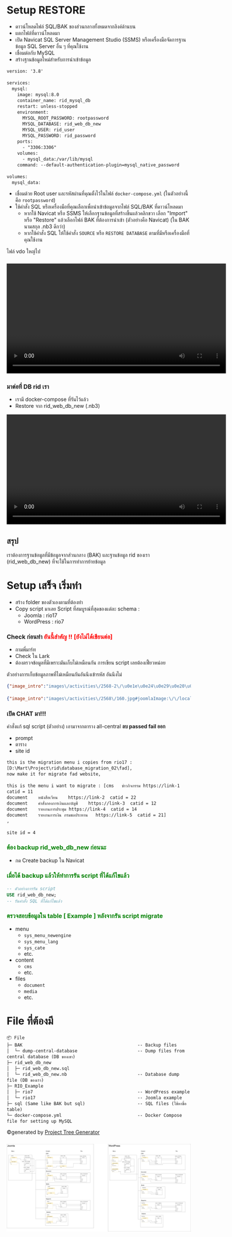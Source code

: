 # Setup RESTORE

- ดาวน์โหลดไฟล์ SQL/BAK ของส่วนกลางทั้งหมดจากลิงค์ด้านบน
- แตกไฟล์ที่ดาวน์โหลดมา
- เปิด Navicat SQL Server Management Studio (SSMS) หรือเครื่องมือจัดการฐานข้อมูล SQL Server อื่น ๆ ที่คุณใช้งาน
- เชื่อมต่อกับ MySQL
- สร้างฐานข้อมูลใหม่สำหรับการนำเข้าข้อมูล

```docker-compose
version: '3.8'

services:
  mysql:
    image: mysql:8.0
    container_name: rid_mysql_db
    restart: unless-stopped
    environment:
      MYSQL_ROOT_PASSWORD: rootpassword
      MYSQL_DATABASE: rid_web_db_new
      MYSQL_USER: rid_user
      MYSQL_PASSWORD: rid_password
    ports:
      - "3306:3306"
    volumes:
      - mysql_data:/var/lib/mysql
    command: --default-authentication-plugin=mysql_native_password

volumes:
  mysql_data:
```

- เชื่อมด้วย Root user และรหัสผ่านที่คุณตั้งไว้ในไฟล์ `docker-compose.yml` (ในตัวอย่างนี้คือ `rootpassword`)
- ใช้คำสั่ง SQL หรือเครื่องมือที่คุณเลือกเพื่อนำเข้าข้อมูลจากไฟล์ SQL/BAK ที่ดาวน์โหลดมา
  - หากใช้ Navicat หรือ SSMS ให้เลือกฐานข้อมูลที่สร้างขึ้นแล้วคลิกขวา เลือก "Import" หรือ "Restore" แล้วเลือกไฟล์ BAK ที่ต้องการนำเข้า (ตัวอย่างคือ Navicat) (ใน BAK นามสกุล .nb3 ดีกว่า)
  - หากใช้คำสั่ง SQL ให้ใช้คำสั่ง `SOURCE` หรือ `RESTORE DATABASE` ตามที่มีหรือเครื่องมือที่คุณใช้งาน

ไฟล์ vdo ใหญ่ไป
<div align="center">
  <video src="vdo/restoreDB.mp4" controls width="600" style="margin-top: 10px;">
    Your browser does not support the video tag.
  </video>
</div>

### มาต่อที่ DB rid เรา

- เรามี docker-compose ที่รันไว้แล้ว
- Restore จาก rid_web_db_new (.nb3)

<div align="center">
<video src="vdo/rid-new.mp4" controls width="600">
  Your browser does not support the video tag.
</video>
</div>

## สรุป
เราต้องการฐานข้อมูลที่มีข้อมูลจากส่วนกลาง (BAK) และฐานข้อมูล rid ของเรา (rid_web_db_new) ที่จะใช้ในการทำการย้ายข้อมูล

# Setup เสร็จ เริ่มทำ

- สร้าง folder ของตัวเองตามที่ต้องทำ
- Copy script มาเลย Script ที่สมบูรณ์ที่สุดของแต่ละ schema :
  - Joomla : rio17
  - WordPress : rio7
### Check ก่อนทำ <span style="color:red">อันนี้สำคัญ !! [ยังไม่ได้เขียนต่อ]</span>
  - ถามพี่มาร์ท
  - Check ใน Lark
  - ต้องตรวจข้อมูลที่มีเพราะมันเก็บไม่เหมือนกัน การเขียน script เลยต้องเฟี้ยวหน่อย

ตัวอย่างการเก็บข้อมูลภาพที่ไม่เหมือนกันอันนึงเข้ารหัส อันนึงไม่
```json
{"image_intro":"images\/activities\/2568-2\/\u0e1e\u0e24\u0e29\u0e20\u0e32\u0e04\u0e21\/1-52\/495111295_1124091869758066_2285128351739555337_n_1.jpg#joomlaImage:\/\/local-images\/activities\/2568-2\/\u0e1e\u0e24\u0e29\u0e20\u0e32\u0e04\u0e21\/1-52\/495111295_1124091869758066_2285128351739555337_n_1.jpg?width=1706&height=960","image_intro_alt":"","float_intro":"","image_intro_caption":"","image_fulltext":"","image_fulltext_alt":"","float_fulltext":"","image_fulltext_caption":""}

{"image_intro":"images\/activities\/2568\/160.jpg#joomlaImage:\/\/local-images\/activities\/2568\/160.jpg?width=640&height=359","image_intro_alt":"","float_intro":"","image_intro_caption":"","image_fulltext":"","image_fulltext_alt":"","float_fulltext":"","image_fulltext_caption":""}
```
### เปิด CHAT มา!!!
คำสั่งแก้ sql script (ตัวอย่าง) เอามาจากตาราง all-central **ลบ passed fail ออก**
- prompt
- ตาราง
- site id

```text
this is the migration menu i copies from rio17 : [D:\Mart\Project\rid\database_migration_02\fad],
now make it for migrate fad website,

this is the menu i want to migrate : [cms	ข่าวกิจกรรม	https://link-1	catid = 11
document	หนังสือเวียน	https://link-2	catid = 22
document	คำสั่งกองการเงินและบัญชี	https://link-3	catid = 12
document	รายงานการประชุม	https://link-4	catid = 14
document	รายงานการเงิน กรมชลประทาน	https://link-5	catid = 21]
, 

site id = 4
```

<h3 style="color:green">ต้อง backup rid_web_db_new ก่อนนะ</h3>

- กด Create backup ใน Navicat

<h3 style="color:green">เมื่อได้ backup แล้วให้ทำการรัน script ที่ได้แก้ไขแล้ว</h3>

```sql
-- ตัวอย่างการรัน script
USE rid_web_db_new;
-- รันคำสั่ง SQL ที่ได้แก้ไขแล้ว
```
<h3 style="color:green">ตรวจสอบข้อมูลใน table [ Example ] หลังจากรัน script migrate</h3>

- menu
  - `sys_menu_newengine`
  - `sys_menu_lang`
  - `sys_cate`
  - etc.
- content
  - `cms`
  - etc.
- files
  - `document`
  - `media`
  - etc.

# File ที่ต้องมี
```
📦 File
├─ BAK                                            -- Backup files
│  └─ dump-central-database                       -- Dump files from central database (DB ของเขา)
├─ rid_web_db_new
│  ├─ rid_web_db_new.sql
│  └─ rid_web_db_new.nb                           -- Database dump file (DB ของเรา)
├─ RIO_Example
│  ├─ rio7                                        -- WordPress example
│  └─ rio17                                       -- Joomla example
├─ sql (Same like BAK but sql)                    -- SQL files (ใช้หาขื่อ table)
└─ docker-compose.yml                             -- Docker Compose file for setting up MySQL                
```
©generated by [Project Tree Generator](https://woochanleee.github.io/project-tree-generator)

<div align="center">
  <img src="img/diagram.png" controls style="margin-top: 10px;">
  </img>
</div>
